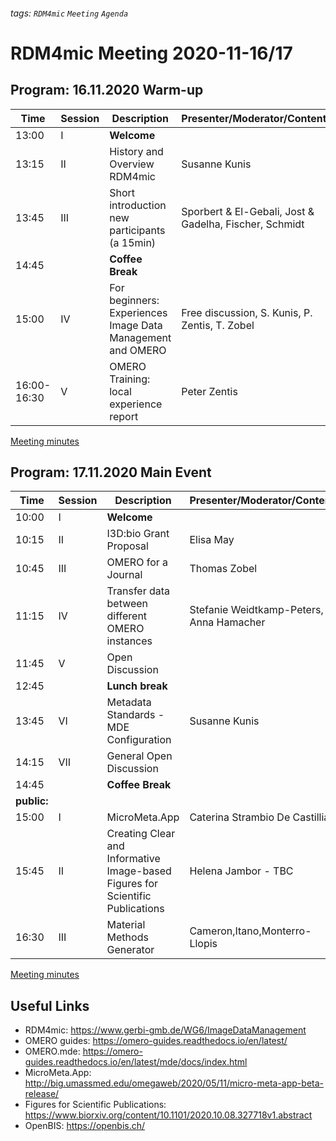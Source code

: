 ###### tags: `RDM4mic` `Meeting` `Agenda`

# RDM4mic Meeting 2020-11-16/17

## Program: 16.11.2020 Warm-up
Time | Session | Description| Presenter/Moderator/Content
--- | --- | --- | ---
13:00 | I | **Welcome** |
13:15 | II | History and Overview RDM4mic | Susanne Kunis
13:45 | III | Short introduction new participants (a 15min) | Sporbert & El-Gebali, Jost & Gadelha, Fischer, Schmidt
14:45 |  | **Coffee Break** | 
15:00 | IV | For beginners: Experiences Image Data Management and OMERO | Free discussion, S. Kunis, P. Zentis, T. Zobel
16:00-16:30 | V | OMERO Training: local experience report | Peter Zentis

[Meeting minutes](2020-11-16_minutes.md)


## Program: 17.11.2020 Main Event

Time | Session | Description | Presenter/Moderator/Content
--- | --- | --- | ---
10:00 | I | **Welcome** |
10:15 | II | I3D:bio Grant Proposal | Elisa May
10:45 | III | OMERO for a Journal | Thomas Zobel
11:15 | IV | Transfer data between different OMERO instances | Stefanie Weidtkamp-Peters, Anna Hamacher
11:45 | V | Open Discussion |
12:45 | | **Lunch break** |
13:45 | VI | Metadata Standards - MDE Configuration | Susanne Kunis
14:15 | VII | General Open Discussion | 
14:45 | | **Coffee Break** |
**public:** |
15:00 | I | MicroMeta.App | Caterina Strambio De Castillia
15:45 | II | Creating Clear and Informative Image-based Figures for Scientific Publications | Helena Jambor - TBC
16:30 | III | Material Methods Generator | Cameron,Itano,Monterro-Llopis

[Meeting minutes](2020-11-17_minutes.md)


## Useful Links
- RDM4mic: https://www.gerbi-gmb.de/WG6/ImageDataManagement
- OMERO guides: https://omero-guides.readthedocs.io/en/latest/
- OMERO.mde: https://omero-guides.readthedocs.io/en/latest/mde/docs/index.html
- MicroMeta.App: http://big.umassmed.edu/omegaweb/2020/05/11/micro-meta-app-beta-release/
- Figures for Scientific Publications: https://www.biorxiv.org/content/10.1101/2020.10.08.327718v1.abstract
- OpenBIS: https://openbis.ch/


